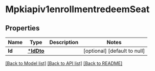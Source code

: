 # Mpkiapiv1enrollmentredeemSeat

## Properties
Name | Type | Description | Notes
------------ | ------------- | ------------- | -------------
**Id** | [***IdDto**](IdDto.md) |  | [optional] [default to null]

[[Back to Model list]](../README.md#documentation-for-models) [[Back to API list]](../README.md#documentation-for-api-endpoints) [[Back to README]](../README.md)

